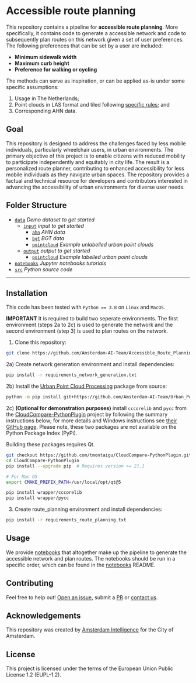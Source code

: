 # Accessible route planning

This repository contains a pipeline for **accessible route planning**. More specifically, it contains code to generate a accessible network and code to subsequently plan routes on this network given a set of user preferences. The following preferences that can be set by a user are included:
* **Minimum sidewalk width**
* **Maximum curb height**
* **Preference for walking or cycling**

The methods can serve as inspiration, or can be applied as-is under some specific assumptions:
1. Usage in The Netherlands;
2. Point clouds in LAS format and tiled following [specific rules](datasets); and
3. Corresponding AHN data.

## Goal
This repository is designed to address the challenges faced by less mobile individuals, particularly wheelchair users, in urban environments. The primary objective of this project is to enable citizens with reduced mobility to participate independently and equitably in city life. 
The result is a personalized route planner, contributing to enhanced accessibility for less mobile individuals as they navigate urban spaces. The repository provides a factual and technical resource for developers and contributors interested in advancing the accessibility of urban environments for diverse user needs.

## Folder Structure

 * [`data`](./data) _Demo dataset to get started_
   * [`input`](./data/input) _input to get started_
     * [`ahn`](./datasets/input/ahn) _AHN data_
     * [`bgt`](./datasets/input/bgt) _BGT data_
     * [`pointcloud`](./datasets/input/pointcloud) _Example unlabelled urban point clouds_
   * [`output`](./data/output) _output to get started_
     * [`pointcloud`](./datasets/output/pointcloud) _Example labelled urban point clouds_
 * [`notebooks`](./notebooks) _Jupyter notebooks tutorials_
 * [`src`](./src/upcp) _Python source code_

---

## Installation 

This code has been tested with `Python == 3.8` on `Linux` and `MacOS`. 

**IMPORTANT** It is required to build two seperate environments. The first environment (steps 2a to 2c) is used to generate the network and the second environment (step 3) is used to plan routes on the network.

1) Clone this repository:

```bash
git clone https://github.com/Amsterdam-AI-Team/Accessible_Route_Planning.git
```

2a) Create network generation environment and install dependencies:
    
```bash
pip install -r requirements_network_generation.txt
```

2b) Install the [Urban Point Cloud Processing](www.nu.nl) package from source:
    
```bash
python -m pip install git+https://github.com/Amsterdam-AI-Team/Urban_PointCloud_Processing.git#egg=upcp
```

2c) **(Optional for demonstration purposes)**  install `cccorelib` and `pycc` from the [CloudCompare-PythonPlugin](https://github.com/tmontaigu/CloudCompare-PythonPlugin) project by following the summary instructions below; for more details and Windows instructions see [their GitHub page](https://github.com/tmontaigu/CloudCompare-PythonPlugin/blob/master/docs/building.rst#building-as-independent-wheels). Please note, these two packages are not available on the Python Package Index (PyPi).

Building these packages requires Qt.

```bash
git checkout https://github.com/tmontaigu/CloudCompare-PythonPlugin.git
cd CloudCompare-PythonPlugin
pip install --upgrade pip  # Requires version >= 21.1
```
```bash
# For Mac OS
export CMAKE_PREFIX_PATH=/usr/local/opt/qt@5
```
```bash
pip install wrapper/cccorelib
pip install wrapper/pycc
```

3) Create route_planning environment and install dependencies:
    
```bash
pip install -r requirements_route_planning.txt
```


## Usage

We provide [notebooks](notebooks) that altogether make up the pipeline to generate the accessible network and plan routes. The notebooks should be run in a specific order, which can be found in the [notebooks](notebooks) README.   

## Contributing

Feel free to help out! [Open an issue](https://github.com/Amsterdam-AI-Team/Accessible_Route_Planning/issues), submit a [PR](https://github.com/Amsterdam-AI-Team/Accessible_Route_Planning/pulls) or [contact us](https://amsterdamintelligence.com/contact/).




## Acknowledgements

This repository was created by [Amsterdam Intelligence](https://amsterdamintelligence.com/) for the City of Amsterdam.

## License 

This project is licensed under the terms of the European Union Public License 1.2 (EUPL-1.2).
